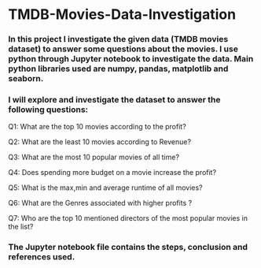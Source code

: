 # TMDB-Movies-Data-Investigation
### In this project I investigate the given data (TMDB movies dataset) to answer some questions about the movies. I use python through Jupyter notebook to investigate the data. Main python libraries used are numpy, pandas, matplotlib and seaborn. 
### I will explore and investigate the dataset to answer the following questions:
Q1: What are the top 10 movies according to the profit?

Q2: What are the least 10 movies according to Revenue?

Q3: What are the most 10 popular movies of all time?

Q4: Does spending more budget on a movie increase the profit?

Q5: What is the max,min and average runtime of all movies?

Q6: What are the Genres associated with higher profits ?

Q7: Who are the top 10 mentioned directors of the most popular movies in the list?

### The Jupyter notebook file contains the steps, conclusion and references used.
